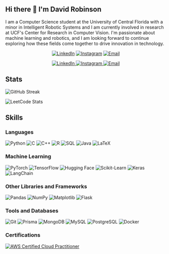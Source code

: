 ## Hi there 👋 I'm David Robinson

I am a Computer Science student at the University of Central Florida with a minor in Intelligent Robotic Systems and I am currently involved in research at UCF's Center for Research in Computer Vision. I'm passionate about machine learning and robotics, and I am looking forward to continue exploring how these fields come together to drive innovation in technology.

<p align="center">
  <a href="https://www.linkedin.com/in/davidrobinson05" style="display: inline-block; margin: 0;">
    <img src="https://img.shields.io/badge/LinkedIn-0A66C2?style=for-the-badge&logo=linkedin&logoColor=white" alt="LinkedIn">
  </a>
  <a href="https://www.instagram.com/drobinson4105" style="display: inline-block; margin: 0;">
    <img src="https://img.shields.io/badge/Instagram-E4405F?style=for-the-badge&logo=instagram&logoColor=white" alt="Instagram">
  </a>
  <a href="mailto:drobinson4105@gmail.com" style="display: inline-block; margin: 0;">
    <img src="https://img.shields.io/badge/Email-D14836?style=for-the-badge&logo=gmail&logoColor=white" alt="Email">
  </a>
</p>

<p align="center">
  <a href="https://www.linkedin.com/in/davidrobinson05">
    <img src="https://img.shields.io/badge/LinkedIn-0A66C2?style=for-the-badge&logo=linkedin&logoColor=white" alt="LinkedIn" style="margin: 0;">
  </a><a href="https://www.instagram.com/drobinson4105">
    <img src="https://img.shields.io/badge/Instagram-E4405F?style=for-the-badge&logo=instagram&logoColor=white" alt="Instagram" style="margin: 0;">
  </a><a href="mailto:drobinson4105@gmail.com">
    <img src="https://img.shields.io/badge/Email-D14836?style=for-the-badge&logo=gmail&logoColor=white" alt="Email" style="margin: 0;">
  </a>
</p>


## Stats

![GitHub Streak](https://github-readme-streak-stats.herokuapp.com?user=DRobinson4105&theme=cobalt&date_format=M%20j%5B%2C%20Y%5D)

![LeetCode Stats](https://leetcard.jacoblin.cool/DRobinson4105?theme=dark&font=Vollkorn%20SC&ext=activity)

## Skills

### Languages

![Python](https://img.shields.io/badge/-Python-000?&logo=Python)
![C](https://img.shields.io/badge/C-000000?logo=c&logoColor=A8B9CC)
![C++](https://img.shields.io/badge/C++-000000?logo=cplusplus&logoColor=00599C)
![R](https://img.shields.io/badge/R-000000?logo=r&logoColor=276DC3)
![SQL](https://img.shields.io/badge/-SQL-000?&logo=MySQL)
![Java](https://img.shields.io/badge/Java-000000?logo=java&logoColor=007396)
![LaTeX](https://img.shields.io/badge/LaTeX-000000?logo=latex&logoColor=008080)

### Machine Learning

![PyTorch](https://img.shields.io/badge/PyTorch-000000?logo=pytorch&logoColor=EE4C2C)
![TensorFlow](https://img.shields.io/badge/TensorFlow-000000?logo=tensorflow&logoColor=FF6F00)
![Hugging Face](https://img.shields.io/badge/Hugging%20Face-000000?logo=huggingface&logoColor=FFD700)
![Scikit-Learn](https://img.shields.io/badge/Scikit--Learn-000000?logo=scikit-learn&logoColor=F7931E)
![Keras](https://img.shields.io/badge/Keras-000000?logo=keras&logoColor=D00000)
![LangChain](https://img.shields.io/badge/LangChain-000000?logo=langchain&logoColor=0052CC)

### Other Libraries and Frameworks

![Pandas](https://img.shields.io/badge/Pandas-000000?logo=pandas&logoColor=150458)
![NumPy](https://img.shields.io/badge/NumPy-000000?logo=numpy&logoColor=013243)
![Matplotlib](https://img.shields.io/badge/Matplotlib-000000?logo=matplotlib&logoColor=11557C)
![Flask](https://img.shields.io/badge/Flask-000000?logo=flask&logoColor=FFFFFF)

### Tools and Databases

![Git](https://img.shields.io/badge/Git-000000?logo=git&logoColor=F05032)
![Prisma](https://img.shields.io/badge/Prisma-000000?logo=prisma&logoColor=2D3748)
![MongoDB](https://img.shields.io/badge/MongoDB-000000?logo=mongodb&logoColor=47A248)
![MySQL](https://img.shields.io/badge/MySQL-000000?logo=mysql&logoColor=4479A1)
![PostgreSQL](https://img.shields.io/badge/PostgreSQL-000000?logo=postgresql&logoColor=4169E1)
![Docker](https://img.shields.io/badge/Docker-000000?logo=docker&logoColor=2496ED)

### Certifications

[![AWS Certified Cloud Practitioner](https://img.shields.io/badge/AWS%20Certified-Cloud%20Practitioner-FF9900?style=for-the-badge&logo=amazon-aws&logoColor=white)](https://cp.certmetrics.com/amazon/en/public/verify/credential/45d4af9a1415457a95a1ed776e7a4333)

<!--
**DRobinson4105/DRobinson4105** is a ✨ _special_ ✨ repository because its `README.md` (this file) appears on your GitHub profile.

Here are some ideas to get you started:

- 🔭 I’m currently working on ...
- 🌱 I’m currently learning ...
- 👯 I’m looking to collaborate on ...
- 🤔 I’m looking for help with ...
- 💬 Ask me about ...
- 📫 How to reach me: ...
- 😄 Pronouns: ...
- ⚡ Fun fact: ...
-->
